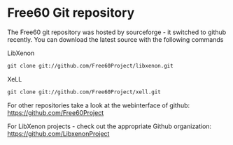 # Free60 Git repository

The Free60 git repository was hosted by sourceforge - it switched to
github recently. You can download the latest source with the following
commands

LibXenon

```sh
git clone git://github.com/Free60Project/libxenon.git
```

XeLL
```sh
git clone git://github.com/Free60Project/xell.git
```

For other repositories take a look at the webinterface of github:
https://github.com/Free60Project

For LibXenon projects - check out the appropriate Github organization:
https://github.com/LibxenonProject


